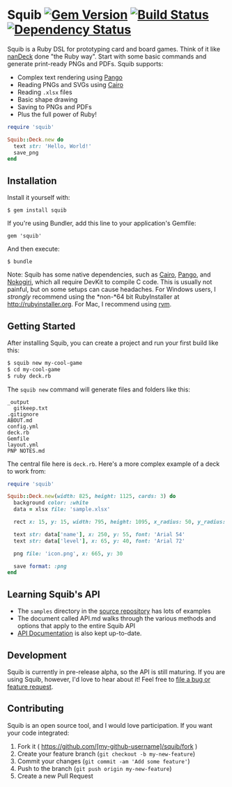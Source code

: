 # Squib [![Gem Version](https://badge.fury.io/rb/squib.svg)](https://rubygems.org/gems/squib) [![Build Status](https://secure.travis-ci.org/andymeneely/squib.svg?branch=master)](https://travis-ci.org/andymeneely/squib) [![Dependency Status](https://gemnasium.com/andymeneely/squib.svg)](https://gemnasium.com/andymeneely/squib)

Squib is a Ruby DSL for prototyping card and board games. Think of it like [nanDeck](http://www.nand.it/nandeck/) done "the Ruby way". Start with some basic commands and generate print-ready PNGs and PDFs. Squib supports:

* Complex text rendering using [Pango](http://www.pango.org/)
* Reading PNGs and SVGs using [Cairo](http://cairographics.org/)
* Reading `.xlsx` files
* Basic shape drawing
* Saving to PNGs and PDFs
* Plus the full power of Ruby! 

```ruby
require 'squib'

Squib::Deck.new do
  text str: 'Hello, World!'  
  save_png
end
```

## Installation

Install it yourself with:

    $ gem install squib

If you're using Bundler, add this line to your application's Gemfile:

    gem 'squib'

And then execute:

    $ bundle

Note: Squib has some native dependencies, such as [Cairo](https://github.com/rcairo/rcairo), [Pango](http://ruby-gnome2.sourceforge.jp/hiki.cgi?Pango%3A%3ALayout), and [Nokogiri](http://nokogiri.org/), which all require DevKit to compile C code. This is usually not painful, but on some setups can cause headaches. For Windows users, I *strongly* recommend using the *non-*64 bit RubyInstaller at http://rubyinstaller.org. For Mac, I recommend using [rvm](https://rvm.io).

## Getting Started

After installing Squib, you can create a project and run your first build like this:

```sh
$ squib new my-cool-game
$ cd my-cool-game
$ ruby deck.rb
```

The `squib new` command will generate files and folders like this:

```
_output
  gitkeep.txt
.gitignore
ABOUT.md
config.yml
deck.rb
Gemfile
layout.yml
PNP NOTES.md
```

The central file here is `deck.rb`. Here's a more complex example of a deck to work from:

```ruby
require 'squib'

Squib::Deck.new(width: 825, height: 1125, cards: 3) do
  background color: :white
  data = xlsx file: 'sample.xlsx'

  rect x: 15, y: 15, width: 795, height: 1095, x_radius: 50, y_radius: 50

  text str: data['name'], x: 250, y: 55, font: 'Arial 54'
  text str: data['level'], x: 65, y: 40, font: 'Arial 72'

  png file: 'icon.png', x: 665, y: 30

  save format: :png
end
```

## Learning Squib's API

* The `samples` directory in the [source repository](https://github.com/andymeneely/squib) has lots of examples
* The document called API.md walks through the various methods and options that apply to the entire Squib API
* [API Documentation](http://rubydoc.info/gems/squib/) is also kept up-to-date.

## Development

Squib is currently in pre-release alpha, so the API is still maturing. If you are using Squib, however, I'd love to hear about it! Feel free to [file a bug or feature request](https://github.com/andymeneely/squib/issues).

## Contributing

Squib is an open source tool, and I would love participation. If you want your code integrated:

1. Fork it ( https://github.com/[my-github-username]/squib/fork )
2. Create your feature branch (`git checkout -b my-new-feature`)
3. Commit your changes (`git commit -am 'Add some feature'`)
4. Push to the branch (`git push origin my-new-feature`)
5. Create a new Pull Request
